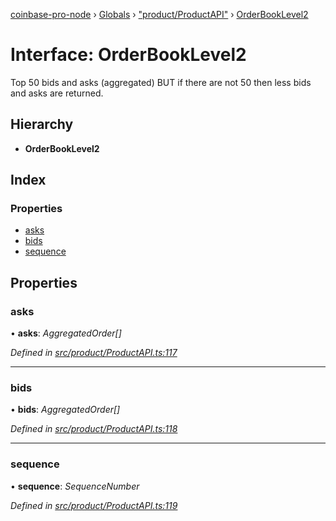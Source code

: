 [coinbase-pro-node](../README.md) › [Globals](../globals.md) › ["product/ProductAPI"](../modules/_product_productapi_.md) › [OrderBookLevel2](_product_productapi_.orderbooklevel2.md)

# Interface: OrderBookLevel2

Top 50 bids and asks (aggregated) BUT if there are not 50 then less bids and asks are returned.

## Hierarchy

- **OrderBookLevel2**

## Index

### Properties

- [asks](_product_productapi_.orderbooklevel2.md#asks)
- [bids](_product_productapi_.orderbooklevel2.md#bids)
- [sequence](_product_productapi_.orderbooklevel2.md#sequence)

## Properties

### asks

• **asks**: _AggregatedOrder[]_

_Defined in [src/product/ProductAPI.ts:117](https://github.com/bennyn/coinbase-pro-node/blob/89f41a9/src/product/ProductAPI.ts#L117)_

---

### bids

• **bids**: _AggregatedOrder[]_

_Defined in [src/product/ProductAPI.ts:118](https://github.com/bennyn/coinbase-pro-node/blob/89f41a9/src/product/ProductAPI.ts#L118)_

---

### sequence

• **sequence**: _SequenceNumber_

_Defined in [src/product/ProductAPI.ts:119](https://github.com/bennyn/coinbase-pro-node/blob/89f41a9/src/product/ProductAPI.ts#L119)_

